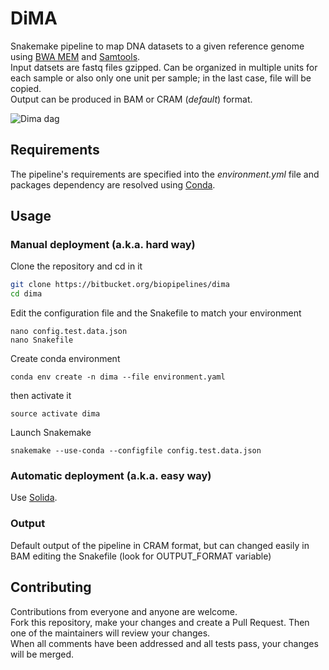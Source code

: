 # DiMA 
Snakemake pipeline to map DNA datasets to a given reference genome using [BWA 
MEM](https://github.com/lh3/bwa/) and [Samtools](http://www.htslib.org/).  
Input datsets are fastq files  gzipped. Can be organized in 
multiple 
units for each sample or also only one unit per sample; in the last case, file will be 
copied.  
Output can be produced in BAM or CRAM (_default_) format.

![Dima dag](images/dima_dag.png)

## Requirements
The pipeline's requirements are specified into the _environment.yml_ file and 
packages dependency are resolved using [Conda](https://conda.io/miniconda.html). 

## Usage

### Manual deployment (a.k.a. hard way)

Clone the repository and cd in it
```bash
git clone https://bitbucket.org/biopipelines/dima
cd dima
```

Edit the configuration file and the Snakefile to match your environment  
```
nano config.test.data.json   
nano Snakefile
```

Create conda environment  
``` 
conda env create -n dima --file environment.yaml
```

then activate it  
```
source activate dima
```

Launch Snakemake  
```
snakemake --use-conda --configfile config.test.data.json
```

### Automatic deployment (a.k.a. easy way)

Use [Solida](https://bitbucket.org/biopipelines/solida).

### Output

Default output of the pipeline in CRAM format, but can changed easily in BAM 
editing the Snakefile (look for OUTPUT_FORMAT variable) 


## Contributing

Contributions from everyone and anyone are welcome.  
Fork this repository, make your changes and create a Pull Request. 
Then one of the maintainers will review your changes.  
When all comments have been addressed and all tests pass, your changes will 
be merged.

